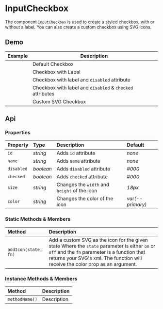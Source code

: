 # InputCheckbox

The component `InputCheckbox` is used to create a styled checkbox, with or without a label. You can also create a custom checkbox using SVG icons.

## Demo

<table>
  <thead>
    <tr>
      <th>Example</th>
      <th>Description</th>
    </tr>
  </thead>
  <tbody>
    <tr>
      <td>
        <input-checkbox></input-checkbox>
      </td>
      <td>Default Checkbox</td>
    </tr>
    <tr>
      <td>
        <input-checkbox
          id="input-checkbox-example-2"
          label="Label">
        </input-checkbox>
      </td>
      <td>Checkbox with Label</td>
    </tr>
    <tr>
      <td>
        <input-checkbox
          id="input-checkbox-example-3"
          label="Disabled"
          disabled>
        </input-checkbox>
      </td>
      <td>Checkbox with label and <code>disabled</code> attribute</td>
    </tr>
    <tr>
      <td>
        <input-checkbox
          id="input-checkbox-example-4"
          label="Disabled and Checked"
          disabled checked>
        </input-checkbox>
      </td>
      <td>Checkbox with label and <code>disabled</code> & <code>checked</code> attributes</td>
    </tr>
    <tr>
      <td>
        <input-checkbox id="input-checkbox-example-5"></input-checkbox>
      </td>
      <td>Custom SVG Checkbox</td>
    </tr>
  </tbody>
</table>

## Api

### Properties

| Property | Type | Description | Default |
| :--- | :--- | :--- | :--- |
| `id` | *string* | Adds `id` attribute | *none* |
| `name` | *string* | Adds `name` attribute | *none* |
| `disabled` | *boolean* | Adds `disabled` attribute | *#000* |
| `checked` | *boolean* | Adds `checked` attribute | *#000* |
| `size` | *string* | Changes the `width` and `height` of the icon | *18px* |
| `color` | *string* | Changes the color of the icon | *var(--primary)* |

### Static Methods & Members

| Method | Description |
| :--- | :--- |
| `addIcon(state, fn)` | Add a custom SVG as the icon for the given state Where the `state` parameter is either `on` or `off` and the `fn` parameter is a function that returns your SVG's xml. The function will receive the color prop as an argument. |

### Instance Methods & Members

| Method | Description |
| :--- | :--- |
| `methodName()` | Description |

